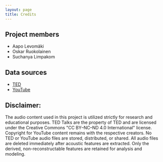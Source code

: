 ```yaml
---
layout: page
title: Credits
---
```


## Project members

- Aapo Levomäki
- Oskar Ruokolainen
- Suchanya Limpakom

## Data sources

- [TED](https://www.ted.com/)
- [YouTube](https://www.youtube.com/)

## Disclaimer:
The audio content used in this project is utilized strictly for research and educational purposes. TED Talks are the property of TED and are licensed under the Creative Commons "CC BY–NC–ND 4.0 International" license. Copyright for YouTube content remains with the respective creators. No TED or YouTube audio files are stored, distributed, or shared. All audio files are deleted immediately after acoustic features are extracted. Only the derived, non-reconstructable features are retained for analysis and modeling.
